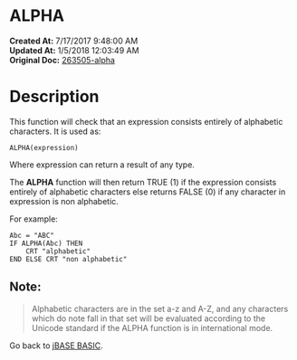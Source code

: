 # ALPHA

**Created At:** 7/17/2017 9:48:00 AM  
**Updated At:** 1/5/2018 12:03:49 AM  
**Original Doc:** [263505-alpha](https://docs.jbase.com/36868-jbase-basic/263505-alpha)  


# Description

This function will check that an expression consists entirely of alphabetic characters. It is used as:

```
ALPHA(expression)
```

Where expression can return a result of any type.

The **ALPHA** function will then return TRUE (1) if the expression consists entirely of alphabetic characters else returns FALSE (0) if any character in expression is non alphabetic.

For example:

```
Abc = "ABC"
IF ALPHA(Abc) THEN
    CRT "alphabetic"
END ELSE CRT "non alphabetic"
```



## Note:


> Alphabetic characters are in the set a-z and A-Z, and any characters which do note fall in that set will be evaluated according to the Unicode standard if the ALPHA function is in international mode.




Go back to [jBASE BASIC](263498-jbase-basic).
